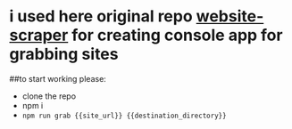 # i used here original repo [website-scraper](https://github.com/s0ph1e/node-website-scraper) for creating console app for grabbing sites

##to start working please:
 - clone the repo
 - npm i
 - ```npm run grab {{site_url}} {{destination_directory}}```
